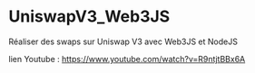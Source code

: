 # UniswapV3_Web3JS
Réaliser des swaps sur Uniswap V3 avec Web3JS et NodeJS

lien Youtube : https://www.youtube.com/watch?v=R9ntjtBBx6A
